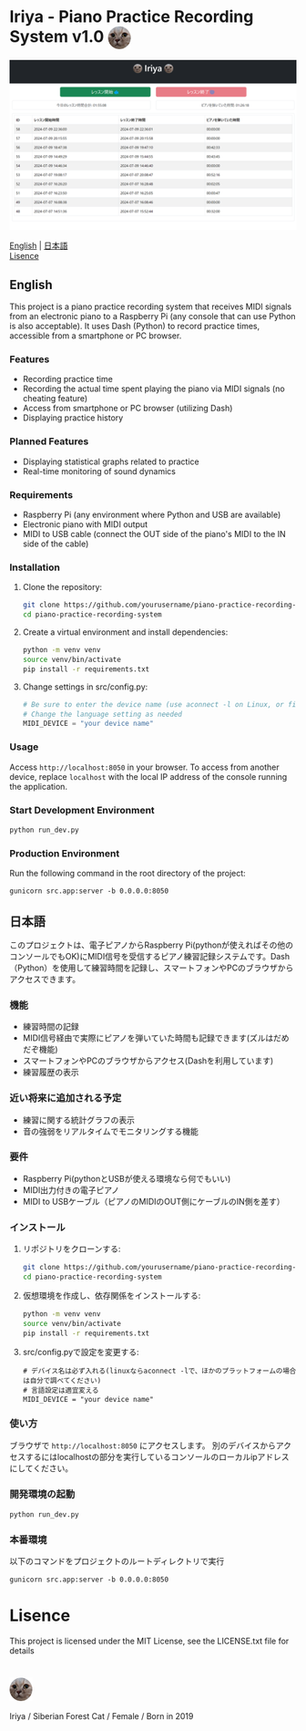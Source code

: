 # Iriya - Piano Practice Recording System v1.0 <img src="./src/assets/logo.png" alt="Logo" width="40" style="vertical-align: middle;"/>

<img src="./src/assets/screenshot.png" alt="Screenshot" width="600"/>


[English](#english) | [日本語](#日本語) <br>
[Lisence](#lisence)


## English

This project is a piano practice recording system that receives MIDI signals from an electronic piano to a Raspberry Pi (any console that can use Python is also acceptable). It uses Dash (Python) to record practice times, accessible from a smartphone or PC browser.

### Features
- Recording practice time
- Recording the actual time spent playing the piano via MIDI signals (no cheating feature)
- Access from smartphone or PC browser (utilizing Dash)
- Displaying practice history

### Planned Features
- Displaying statistical graphs related to practice
- Real-time monitoring of sound dynamics

### Requirements
- Raspberry Pi (any environment where Python and USB are available)
- Electronic piano with MIDI output
- MIDI to USB cable (connect the OUT side of the piano's MIDI to the IN side of the cable)

### Installation

1. Clone the repository:
    ```bash
    git clone https://github.com/yourusername/piano-practice-recording-system.git
    cd piano-practice-recording-system
    ```

2. Create a virtual environment and install dependencies:
    ```bash
    python -m venv venv
    source venv/bin/activate
    pip install -r requirements.txt
    ```

3. Change settings in src/config.py:
    ```python
    # Be sure to enter the device name (use aconnect -l on Linux, or find out the method for other platforms)
    # Change the language setting as needed
    MIDI_DEVICE = "your device name"
    ```

### Usage
Access `http://localhost:8050` in your browser.
To access from another device, replace `localhost` with the local IP address of the console running the application.

### Start Development Environment
```bash
python run_dev.py
```

### Production Environment
Run the following command in the root directory of the project:
```
gunicorn src.app:server -b 0.0.0.0:8050
```

## 日本語

このプロジェクトは、電子ピアノからRaspberry Pi(pythonが使えればその他のコンソールでもOK)にMIDI信号を受信するピアノ練習記録システムです。Dash（Python）を使用して練習時間を記録し、スマートフォンやPCのブラウザからアクセスできます。

### 機能
- 練習時間の記録
- MIDI信号経由で実際にピアノを弾いていた時間も記録できます(ズルはだめだぞ機能)
- スマートフォンやPCのブラウザからアクセス(Dashを利用しています)
- 練習履歴の表示

### 近い将来に追加される予定
- 練習に関する統計グラフの表示
- 音の強弱をリアルタイムでモニタリングする機能

### 要件
- Raspberry Pi(pythonとUSBが使える環境なら何でもいい)
- MIDI出力付きの電子ピアノ
- MIDI to USBケーブル（ピアノのMIDIのOUT側にケーブルのIN側を差す）

### インストール

1. リポジトリをクローンする:
    ```bash
    git clone https://github.com/yourusername/piano-practice-recording-system.git
    cd piano-practice-recording-system
    ```

2. 仮想環境を作成し、依存関係をインストールする:
    ```bash
    python -m venv venv
    source venv/bin/activate
    pip install -r requirements.txt
    ```

3. src/config.pyで設定を変更する:
    ```
    # デバイス名は必ず入れる(linuxならaconnect -lで、ほかのプラットフォームの場合は自分で調べてください)
    # 言語設定は適宜変える
    MIDI_DEVICE = "your device name"
    ```

### 使い方
ブラウザで `http://localhost:8050` にアクセスします。
別のデバイスからアクセスするにはlocalhostの部分を実行しているコンソールのローカルipアドレスにしてください。


### 開発環境の起動
```bash
python run_dev.py
```
### 本番環境
以下のコマンドをプロジェクトのルートディレクトリで実行
```
gunicorn src.app:server -b 0.0.0.0:8050
```

# Lisence

This project is licensed under the MIT License, see the LICENSE.txt file for details

# <img src="./src/assets/logo.png" alt="Logo" width="40" style="vertical-align: middle;"/>

Iriya / Siberian Forest Cat / Female / Born in 2019
